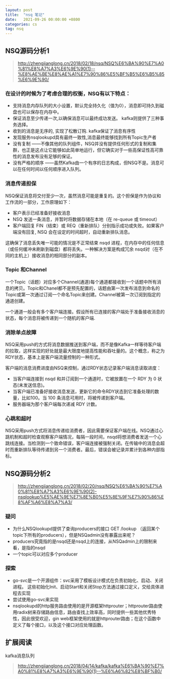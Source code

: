 ```yaml
---
layout: post
title:  "nsq 笔记"
date:   2021-09-26 00:00:00 +0800
categories: cs
tag: nsq
---
```


## NSQ源码分析1

> http://zhengjianglong.cn/2018/02/18/nsq/NSQ%E6%BA%90%E7%A0%81%E8%A7%A3%E6%9E%90(1)--%E8%AE%BE%E8%AE%A1%E7%90%86%E5%BF%B5%E6%B5%85%E6%9E%90/

### 在设计的时候为了考虑合理的权衡，NSQ有以下特点：

- 支持消息内存队列的大小设置，默认完全持久化（值为0），消息即可持久到磁盘也可以保存在内存中。
- 保证消息至少传递一次,以确保消息可以最终成功发送。 kafka则提供了三种事务选择。
- 收到的消息是无序的, 实现了松散订购. kafka保证了消息有序性
- 发现服务nsqlookupd具有最终一致性,消息最终能够找到所有Topic生产者
- 没有复制 ——不像其他的队列组件，NSQ并没有提供任何形式的复制和集群，也正是这点让它能够如此简单地运行，但它确实对于一些高保证性高可靠性的消息发布没有足够的保证。
- 没有严格的顺序 ——虽然Kafka由一个有序的日志构成，但NSQ不是。消息可以在任何时间以任何顺序进入队列。

### 消息传递担保
NSQ保证消息将交付至少一次，虽然消息可能是重复的。这个担保是作为协议和工作流的一部分，工作原理如下：

- 客户表示已经准备好接收消息
- NSQ 发送一条消息，并暂时将数据存储在本地（在 re-queue 或 timeout）
- 客户端回复 FIN（结束）或 REQ（重新排队）分别指示成功或失败。如果客户端没有回复, NSQ 会在设定的时间超时，自动重新排队消息。

这确保了消息丢失唯一可能的情况是不正常结束 nsqd 进程，在内存中的任何信息（或任何缓冲未刷新到磁盘）都将丢失。一种解决方案是构成冗余 nsqd对（在不同的主机上）接收消息的相同部分的副本。

### Topic 和Channel
一个Topic（话题）对应多个Channel(通道)每个通道都接收到一个话题中所有消息的拷贝。Topic和Chanel都不是预先配置的，话题由第一次发布消息到命名的Topic或第一次通过订阅一个命名Topic来创建。Channel被第一次订阅到指定的通道创建。

一个通道一般会有多个客户端连接。假设所有已连接的客户端处于准备接收消息的状态，每个消息将被传递到一个随机的客户端.

### 消除单点故障
NSQ采用push的方式将消息数据推送到客户端，而不是像Kafka一样等待客户端的拉取，这样实现的好处就是最大限度地提高性能和吞吐量的。这个概念，称之为RDY状态，基本上是客户端流量控制的一种形式。

客户端的消息消费进度由NSQ来控制，通过RDY状态记录客户端消息读取进度：

- 当客户端连接到 nsqd 和并订阅到一个通道时，它被放置在一个 RDY 为 0 状态(未发送信息)。
- 当客户端已准备好接收消息发送，更新它的命令RDY状态到它准备处理的数量，比如100。当 100 条消息可用时，将被传递到客户端。
- 服务器端为那个客户端每次递减 RDY 计数。

### 心跳和超时
NSQ采用push方式将消息传递给消费者，因此需要保证客户端在线。NSQ通过心跳机制和超时检查观察客户端情况，每隔一段时间，nsqd将想消费者发送一个心跳线连接。当检测到一个致命错误，客户端连接被强制关闭。在传输中的消息会超时而重新排队等待传递到另一个消费者。最后，错误会被记录并累计到各种内部指标。

## NSQ源码分析2

> http://zhengjianglong.cn/2018/02/20/nsq/NSQ%E6%BA%90%E7%A0%81%E8%A7%A3%E6%9E%90(2)-nsqlookup%E5%AE%9E%E7%8E%B0%E5%8E%9F%E7%90%86%E8%AF%A6%E8%A7%A3/

### 疑问

- 为什么NSQlookupd提供了查询producers的接口 GET /lookup （返回某个topic下所有的producers），但是NSQadmin没有暴露出来呢？
- producers究竟指的是nsqd还是nsqd上的连接，从NSQadmin上的限制来看，是指的nsqd
- 一个topic可以对应多个producer

### 探索

- go-svc是一个开源组件：svc采用了模板设计模式在负责初始化、启动、关闭进程。 这些初始化Init、启动Start和关闭Stop方法通过接口定义，交给具体进程去实现
- 尝试使用go-svc来实现
- nsqlookupd的http服务路由使用的是开源框架httprouter；httprouter路由使用radix树来存储路由信息，路由查找上效率高，同时提供一些其他优秀特性，因此很受欢迎，gin web框架使用的就是httprouter路由；在这个函数中定义了每个接口，以及这个接口对应处理函数。

## 扩展阅读

kafka消息队列

> http://zhengjianglong.cn/2018/04/14/kafka/kafka%E6%BA%90%E7%A0%81%E8%A7%A3%E6%9E%90(1)--%E6%A6%82%E8%BF%B0/

